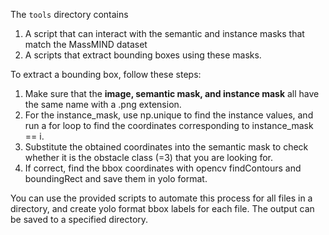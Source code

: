 The `tools` directory contains 
1. A script that can interact with the semantic and instance masks that match the MassMIND dataset
2. A scripts that extract bounding boxes using these masks.

To extract a bounding box, follow these steps:

1. Make sure that the **image, semantic mask, and instance mask** all have the same name with a .png extension.
2. For the instance_mask, use np.unique to find the instance values, and run a for loop to find the coordinates corresponding to instance_mask == i.
3. Substitute the obtained coordinates into the semantic mask to check whether it is the obstacle class (=3) that you are looking for.
4. If correct, find the bbox coordinates with opencv findContours and boundingRect and save them in yolo format.

You can use the provided scripts to automate this process for all files in a directory, and create yolo format bbox labels for each file. The output can be saved to a specified directory.
